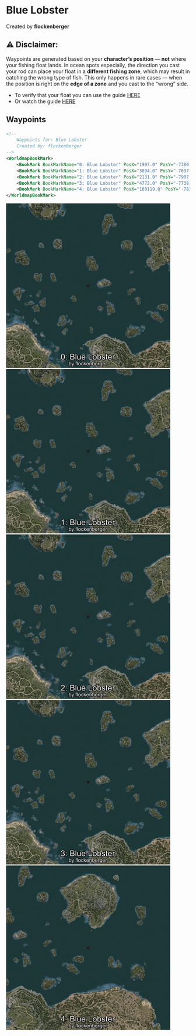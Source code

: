 # Blue Lobster
Created by **flockenberger**

## ⚠️ Disclaimer:
Waypoints are generated based on your __**character’s position**__ — __not__ where your fishing float lands.
In ocean spots especially, the direction you cast your rod can place your float in a **different fishing zone**, which may result in catching the wrong type of fish.
This only happens in rare cases — when the position is right on the **edge of a zone** and you cast to the “wrong” side.

- To verify that your float you can use the guide [HERE](https://flockenberger.github.io/bdo-fish-position/)
- Or watch the guide [HERE](https://youtu.be/t-VXcRoNojk)

## Waypoints
```xml
<!--
    Waypoints for: Blue Lobster
    Created by: flockenberger
-->
<WorldmapBookMark>
    <BookMark BookMarkName="0: Blue Lobster" PosX="1997.0" PosY="-7380.0" PosZ="250442.0" />
    <BookMark BookMarkName="1: Blue Lobster" PosX="3094.0" PosY="-7697.0" PosZ="251979.0" />
    <BookMark BookMarkName="2: Blue Lobster" PosX="2131.0" PosY="-7907.0" PosZ="251591.0" />
    <BookMark BookMarkName="3: Blue Lobster" PosX="4772.0" PosY="-7738.0" PosZ="250633.0" />
    <BookMark BookMarkName="4: Blue Lobster" PosX="160119.0" PosY="-7839.0" PosZ="231215.0" />
</WorldmapBookMark>
```

<img src="./Blue Lobster_0_Preview.webp" width="450"/> <img src="./Blue Lobster_1_Preview.webp" width="450"/> <img src="./Blue Lobster_2_Preview.webp" width="450"/> <img src="./Blue Lobster_3_Preview.webp" width="450"/> <img src="./Blue Lobster_4_Preview.webp" width="450"/> 